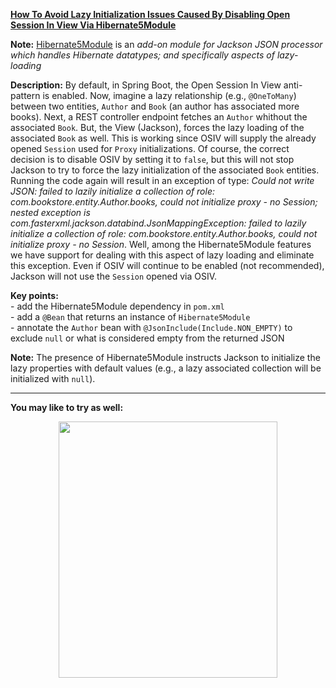 **[How To Avoid Lazy Initialization Issues Caused By Disabling Open Session In View Via Hibernate5Module](https://github.com/AnghelLeonard/Hibernate-SpringBoot/tree/master/HibernateSpringBootJacksonHibernate5Module)**
 
**Note:** [Hibernate5Module](https://github.com/FasterXML/jackson-datatype-hibernate) is an *add-on module for Jackson JSON processor which handles Hibernate datatypes; and specifically aspects of lazy-loading*
 
**Description:** By default, in Spring Boot, the Open Session In View anti-pattern is enabled. Now, imagine a lazy relationship (e.g., `@OneToMany`) between two entities, `Author` and `Book` (an author has associated more books). Next, a REST controller endpoint fetches an `Author` whithout the associated `Book`. But, the View (Jackson), forces the lazy loading of the associated `Book` as well. This is working since OSIV will supply the already opened `Session` used for `Proxy` initializations. Of course, the correct decision is to disable OSIV by setting it to `false`, but this will not stop Jackson to try to force the lazy initialization of the associated `Book` entities. Running the code again will result in an exception of type: *Could not write JSON: failed to lazily initialize a collection of role: com.bookstore.entity.Author.books, could not initialize proxy - no Session; nested exception is com.fasterxml.jackson.databind.JsonMappingException: failed to lazily initialize a collection of role: com.bookstore.entity.Author.books, could not initialize proxy - no Session*. Well, among the Hibernate5Module features we have support for dealing with this aspect of lazy loading and eliminate this exception. Even if OSIV will continue to be enabled (not recommended), Jackson will not use the `Session` opened via OSIV.

**Key points:**\
     - add the Hibernate5Module dependency in `pom.xml`\
     - add a `@Bean` that returns an instance of `Hibernate5Module`\
     - annotate the `Author` bean with `@JsonInclude(Include.NON_EMPTY)` to exclude `null` or what is considered empty from the returned JSON
     
**Note:** The presence of Hibernate5Module instructs Jackson to initialize the lazy properties with default values (e.g., a lazy associated collection will be initialized with `null`).

-------------------------------

**You may like to try as well:**
<a href="https://leanpub.com/java-persistence-performance-illustrated-guide"><p align="center"><img src="https://github.com/AnghelLeonard/Hibernate-SpringBoot/blob/master/Java%20Persistence%20Performance%20Illustrated%20Guide.jpg" height="410" width="350"/></p></a>
